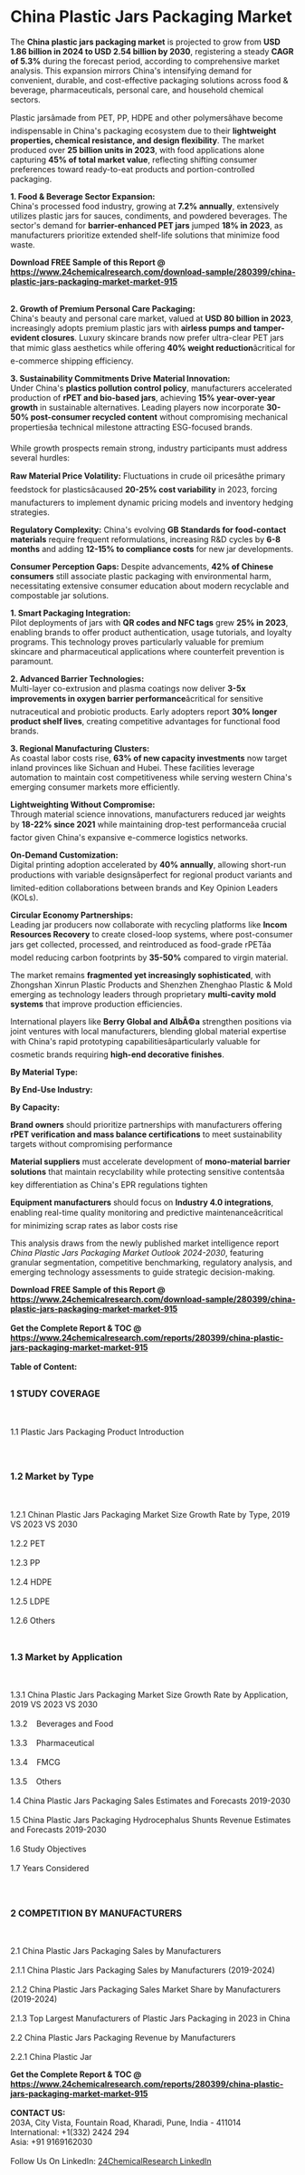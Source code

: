 <h1>China Plastic Jars Packaging Market</h1><p>The <strong>China plastic jars packaging market</strong> is projected to grow from <strong>USD 1.86 billion in 2024 to USD 2.54 billion by 2030</strong>, registering a steady <strong>CAGR of 5.3%</strong> during the forecast period, according to comprehensive market analysis. This expansion mirrors China's intensifying demand for convenient, durable, and cost-effective packaging solutions across food &amp; beverage, pharmaceuticals, personal care, and household chemical sectors.</p><p>Plastic jarsâmade from PET, PP, HDPE and other polymersâhave become indispensable in China's packaging ecosystem due to their <strong>lightweight properties, chemical resistance, and design flexibility</strong>. The market produced over <strong>25 billion units in 2023</strong>, with food applications alone capturing <strong>45% of total market value</strong>, reflecting shifting consumer preferences toward ready-to-eat products and portion-controlled packaging.</p><p><strong>1. Food &amp; Beverage Sector Expansion:</strong><br>
China's processed food industry, growing at <strong>7.2% annually</strong>, extensively utilizes plastic jars for sauces, condiments, and powdered beverages. The sector's demand for <strong>barrier-enhanced PET jars</strong> jumped <strong>18% in 2023</strong>, as manufacturers prioritize extended shelf-life solutions that minimize food waste.</p><div><b>Download FREE Sample of this Report @ 
            <a href="https://www.24chemicalresearch.com/download-sample/280399/china-plastic-jars-packaging-market-market-915">
            https://www.24chemicalresearch.com/download-sample/280399/china-plastic-jars-packaging-market-market-915</a></b></div><br><p><strong>2. Growth of Premium Personal Care Packaging:</strong><br>
China's beauty and personal care market, valued at <strong>USD 80 billion in 2023</strong>, increasingly adopts premium plastic jars with <strong>airless pumps and tamper-evident closures</strong>. Luxury skincare brands now prefer ultra-clear PET jars that mimic glass aesthetics while offering <strong>40% weight reduction</strong>âcritical for e-commerce shipping efficiency.</p><p><strong>3. Sustainability Commitments Drive Material Innovation:</strong><br>
Under China's <strong>plastics pollution control policy</strong>, manufacturers accelerated production of <strong>rPET and bio-based jars</strong>, achieving <strong>15% year-over-year growth</strong> in sustainable alternatives. Leading players now incorporate <strong>30-50% post-consumer recycled content</strong> without compromising mechanical propertiesâa technical milestone attracting ESG-focused brands.</p><p>While growth prospects remain strong, industry participants must address several hurdles:</p><p><strong>Raw Material Price Volatility:</strong> Fluctuations in crude oil pricesâthe primary feedstock for plasticsâcaused <strong>20-25% cost variability</strong> in 2023, forcing manufacturers to implement dynamic pricing models and inventory hedging strategies.</p><p><strong>Regulatory Complexity:</strong> China's evolving <strong>GB Standards for food-contact materials</strong> require frequent reformulations, increasing R&amp;D cycles by <strong>6-8 months</strong> and adding <strong>12-15% to compliance costs</strong> for new jar developments.</p><p><strong>Consumer Perception Gaps:</strong> Despite advancements, <strong>42% of Chinese consumers</strong> still associate plastic packaging with environmental harm, necessitating extensive consumer education about modern recyclable and compostable jar solutions.</p><p><strong>1. Smart Packaging Integration:</strong><br>
Pilot deployments of jars with <strong>QR codes and NFC tags</strong> grew <strong>25% in 2023</strong>, enabling brands to offer product authentication, usage tutorials, and loyalty programs. This technology proves particularly valuable for premium skincare and pharmaceutical applications where counterfeit prevention is paramount.</p><p><strong>2. Advanced Barrier Technologies:</strong><br>
Multi-layer co-extrusion and plasma coatings now deliver <strong>3-5x improvements in oxygen barrier performance</strong>âcritical for sensitive nutraceutical and probiotic products. Early adopters report <strong>30% longer product shelf lives</strong>, creating competitive advantages for functional food brands.</p><p><strong>3. Regional Manufacturing Clusters:</strong><br>
As coastal labor costs rise, <strong>63% of new capacity investments</strong> now target inland provinces like Sichuan and Hubei. These facilities leverage automation to maintain cost competitiveness while serving western China's emerging consumer markets more efficiently.</p><p><strong>Lightweighting Without Compromise:</strong><br>
	Through material science innovations, manufacturers reduced jar weights by <strong>18-22% since 2021</strong> while maintaining drop-test performanceâa crucial factor given China's expansive e-commerce logistics networks.</p><p><strong>On-Demand Customization:</strong><br>
	Digital printing adoption accelerated by <strong>40% annually</strong>, allowing short-run productions with variable designsâperfect for regional product variants and limited-edition collaborations between brands and Key Opinion Leaders (KOLs).</p><p><strong>Circular Economy Partnerships:</strong><br>
	Leading jar producers now collaborate with recycling platforms like <strong>Incom Resources Recovery</strong> to create closed-loop systems, where post-consumer jars get collected, processed, and reintroduced as food-grade rPETâa model reducing carbon footprints by <strong>35-50%</strong> compared to virgin material.</p><p>The market remains <strong>fragmented yet increasingly sophisticated</strong>, with Zhongshan Xinrun Plastic Products and Shenzhen Zhenghao Plastic &amp; Mold emerging as technology leaders through proprietary <strong>multi-cavity mold systems</strong> that improve production efficiencies.</p><p>International players like <strong>Berry Global and AlbÃ©a</strong> strengthen positions via joint ventures with local manufacturers, blending global material expertise with China's rapid prototyping capabilitiesâparticularly valuable for cosmetic brands requiring <strong>high-end decorative finishes</strong>.</p><p><strong>By Material Type:</strong></p><p><strong>By End-Use Industry:</strong></p><p><strong>By Capacity:</strong></p><p><strong>Brand owners</strong> should prioritize partnerships with manufacturers offering <strong>rPET verification and mass balance certifications</strong> to meet sustainability targets without compromising performance</p><p><strong>Material suppliers</strong> must accelerate development of <strong>mono-material barrier solutions</strong> that maintain recyclability while protecting sensitive contentsâa key differentiation as China's EPR regulations tighten</p><p><strong>Equipment manufacturers</strong> should focus on <strong>Industry 4.0 integrations</strong>, enabling real-time quality monitoring and predictive maintenanceâcritical for minimizing scrap rates as labor costs rise</p><p>This analysis draws from the newly published market intelligence report <em>China Plastic Jars Packaging Market Outlook 2024-2030</em>, featuring granular segmentation, competitive benchmarking, regulatory analysis, and emerging technology assessments to guide strategic decision-making.</p><div><b>Download FREE Sample of this Report @ 
            <a href="https://www.24chemicalresearch.com/download-sample/280399/china-plastic-jars-packaging-market-market-915">
            https://www.24chemicalresearch.com/download-sample/280399/china-plastic-jars-packaging-market-market-915</a></b></div><br><div><b>Get the Complete Report & TOC @ 
            <a href="https://www.24chemicalresearch.com/reports/280399/china-plastic-jars-packaging-market-market-915">
            https://www.24chemicalresearch.com/reports/280399/china-plastic-jars-packaging-market-market-915</a></b></div><br>
            <b>Table of Content:</b><p><h2><span style="font-size:16px"><strong>1 STUDY COVERAGE</strong></span></h2><br />
<p>1.1 Plastic Jars Packaging Product Introduction</p><br />
<h2><span style="font-size:16px"><strong>1.2 Market by Type</strong></span></h2><br />
<p>1.2.1 Chinan Plastic Jars Packaging Market Size Growth Rate by Type, 2019 VS 2023 VS 2030<br /><br />
1.2.2 PET&nbsp;&nbsp; &nbsp;<br /><br />
1.2.3 PP<br /><br />
1.2.4 HDPE<br /><br />
1.2.5 LDPE<br /><br />
1.2.6 Others<br /><br />
<h2><span style="font-size:16px"><strong>1.3 Market by Application</strong></span></h2><br />
<p>1.3.1 China Plastic Jars Packaging Market Size Growth Rate by Application, 2019 VS 2023 VS 2030<br /><br />
1.3.2&nbsp;&nbsp; &nbsp;Beverages and Food<br /><br />
1.3.3&nbsp;&nbsp; &nbsp;Pharmaceutical<br /><br />
1.3.4&nbsp;&nbsp; &nbsp;FMCG<br /><br />
1.3.5&nbsp;&nbsp; &nbsp;Others<br /><br />
1.4 China Plastic Jars Packaging Sales Estimates and Forecasts 2019-2030<br /><br />
1.5 China Plastic Jars Packaging Hydrocephalus Shunts Revenue Estimates and Forecasts 2019-2030<br /><br />
1.6 Study Objectives<br /><br />
1.7 Years Considered</p><br />
<h2><span style="font-size:16px"><strong>2 COMPETITION BY MANUFACTURERS</strong></span></h2><br />
<p>2.1 China Plastic Jars Packaging Sales by Manufacturers<br /><br />
2.1.1 China Plastic Jars Packaging Sales by Manufacturers (2019-2024)<br /><br />
2.1.2 China Plastic Jars Packaging Sales Market Share by Manufacturers (2019-2024)<br /><br />
2.1.3 Top Largest Manufacturers of Plastic Jars Packaging in 2023 in China<br /><br />
2.2 China Plastic Jars Packaging Revenue by Manufacturers<br /><br />
2.2.1 China Plastic Jar</p><div><b>Get the Complete Report & TOC @ 
            <a href="https://www.24chemicalresearch.com/reports/280399/china-plastic-jars-packaging-market-market-915">
            https://www.24chemicalresearch.com/reports/280399/china-plastic-jars-packaging-market-market-915</a></b></div><br><b>CONTACT US:</b><br>
            203A, City Vista, Fountain Road, Kharadi, Pune, India - 411014<br>
            International: +1(332) 2424 294<br>
            Asia: +91 9169162030 <br><br>
            Follow Us On LinkedIn: <a href="https://www.linkedin.com/company/24chemicalresearch/">24ChemicalResearch LinkedIn</a>